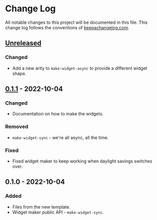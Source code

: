 # Change Log
All notable changes to this project will be documented in this file. This change log follows the conventions of [keepachangelog.com](http://keepachangelog.com/).

## [Unreleased]
### Changed
- Add a new arity to `make-widget-async` to provide a different widget shape.

## [0.1.1] - 2022-10-04
### Changed
- Documentation on how to make the widgets.

### Removed
- `make-widget-sync` - we're all async, all the time.

### Fixed
- Fixed widget maker to keep working when daylight savings switches over.

## 0.1.0 - 2022-10-04
### Added
- Files from the new template.
- Widget maker public API - `make-widget-sync`.

[Unreleased]: https://sourcehost.site/your-name/strain/compare/0.1.1...HEAD
[0.1.1]: https://sourcehost.site/your-name/strain/compare/0.1.0...0.1.1
